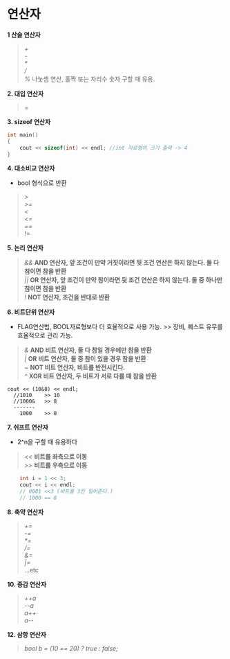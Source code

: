 # 연산자
__1 산술 연산자__   
> _+_   
> _-_   
> _*_   
> _/_   
> _%_    나눗셈 연산, 홀짝 또는 자리수 숫자 구할 때 유용.
   
__2. 대입 연산자__   
> _=_   
   
__3. sizeof 연산자__   
```c++
int main()
{
	cout << sizeof(int) << endl; //int 자료형의 크기 출력 -> 4
}
```
   
__4. 대소비교 연산자__   
* bool 형식으로 반환   
> _>_   
> _>=_   
> _<_   
> _<=_   
> _==_   
> _!=_   
   
__5. 논리 연산자__   
> _&&_ __AND 연산자, 앞 조건이 만약 거짓이라면 뒷 조건 연산은 하지 않는다. 둘 다 참이면 참을 반환__   
> _||_ __OR 연산자, 앞 조건이 만약 참이라면 뒷 조건 연산은 하지 않는다. 둘 중 하나만 참이면 참을 반환__   
> _!_ __NOT 연산자, 조건을 반대로 반환__  
   
__6. 비트단위 연산자__   
* FLAG연산법, BOOL자료형보다 더 효율적으로 사용 가능. >> 장비, 퀘스트 유무를 효율적으로 관리 가능.   
> _&_ __AND 비트 연산자, 둘 다 참일 경우에만 참을 반환__   
> _|_ __OR 비트 연산자, 둘 중 참이 있을 경우 참을 반환__   
> _~_ __NOT 비트 연산자, 비트를 반전시킨다.__   
> _^_ __XOR 비트 연산자, 두 비트가 서로 다를 때 참을 반환__   
```
cout << (10&8) << endl;
  //1010    >> 10
  //1000&   >> 8
  -------
    1000    >> 8
```
   
__7. 쉬프트 연산자__   
* 2^n을 구할 때 유용하다   
> _<<_ __비트를 좌측으로 이동__   
> _>>_ __비트를 우측으로 이동__   
```c++
	int i = 1 << 3;
	cout << i << endl;
	// 0001 <<3 (비트를 3칸 밀어준다.)
	// 1000 == 8
```
   
__8. 축약 연산자__   
> _+=_   
> _-=_   
> _*=_   
> _/=_   
> _&=_   
> _|=_   
...etc   
   
__10. 증감 연산자__   
> _++a_   
> _--a_   
> _a++_   
> _a--_   

__12. 삼항 연산자__   
> _bool b = (10 == 20) ? true : false;_
   
